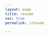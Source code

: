```yaml
---
layout: page
title: resume
nav: true
permalink: /resume

---
```

<object data="assets/pdf/Copy of Resume_SafiyyahBachar-forwebsite.pdf" width="800" height="800" type='application/pdf'/>

